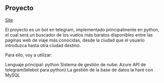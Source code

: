 ## Proyecto

[Site](https://pmolinag.github.io/proyecto/)

El proyecto es un bot en telegram, implementado principalmente en python, el cual será un buscador de los vuelos más baratos disponibles entre las paginas web de viaje más conocidas, desde la ciudad que el usuario introduzca hasta otra ciudad destino.

Para ello, voy a utilizar:

Lenguaje principal: python
Sistema de gestión de nube: Azure
API de telegram(telebot para python)
La gestión de la base de datos la haré con MySQL
